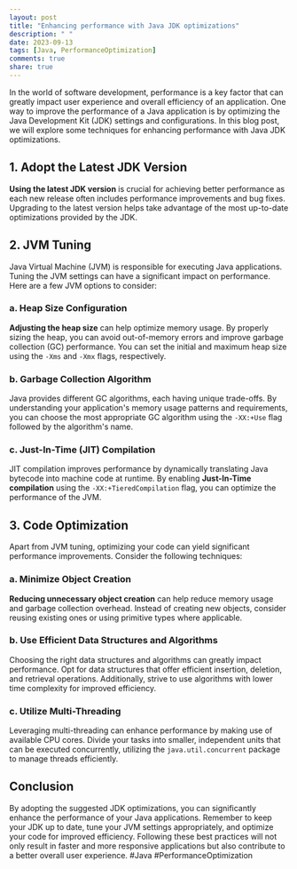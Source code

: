 ```yaml
---
layout: post
title: "Enhancing performance with Java JDK optimizations"
description: " "
date: 2023-09-13
tags: [Java, PerformanceOptimization]
comments: true
share: true
---
```


In the world of software development, performance is a key factor that can greatly impact user experience and overall efficiency of an application. One way to improve the performance of a Java application is by optimizing the Java Development Kit (JDK) settings and configurations. In this blog post, we will explore some techniques for enhancing performance with Java JDK optimizations.

## 1. Adopt the Latest JDK Version

**Using the latest JDK version** is crucial for achieving better performance as each new release often includes performance improvements and bug fixes. Upgrading to the latest version helps take advantage of the most up-to-date optimizations provided by the JDK.

## 2. JVM Tuning

Java Virtual Machine (JVM) is responsible for executing Java applications. Tuning the JVM settings can have a significant impact on performance. Here are a few JVM options to consider:

### a. Heap Size Configuration

**Adjusting the heap size** can help optimize memory usage. By properly sizing the heap, you can avoid out-of-memory errors and improve garbage collection (GC) performance. You can set the initial and maximum heap size using the `-Xms` and `-Xmx` flags, respectively.

### b. Garbage Collection Algorithm

Java provides different GC algorithms, each having unique trade-offs. By understanding your application's memory usage patterns and requirements, you can choose the most appropriate GC algorithm using the `-XX:+Use` flag followed by the algorithm's name.

### c. Just-In-Time (JIT) Compilation

JIT compilation improves performance by dynamically translating Java bytecode into machine code at runtime. By enabling **Just-In-Time compilation** using the `-XX:+TieredCompilation` flag, you can optimize the performance of the JVM.

## 3. Code Optimization

Apart from JVM tuning, optimizing your code can yield significant performance improvements. Consider the following techniques:

### a. Minimize Object Creation

**Reducing unnecessary object creation** can help reduce memory usage and garbage collection overhead. Instead of creating new objects, consider reusing existing ones or using primitive types where applicable.

### b. Use Efficient Data Structures and Algorithms

Choosing the right data structures and algorithms can greatly impact performance. Opt for data structures that offer efficient insertion, deletion, and retrieval operations. Additionally, strive to use algorithms with lower time complexity for improved efficiency.

### c. Utilize Multi-Threading

Leveraging multi-threading can enhance performance by making use of available CPU cores. Divide your tasks into smaller, independent units that can be executed concurrently, utilizing the `java.util.concurrent` package to manage threads efficiently.

## Conclusion

By adopting the suggested JDK optimizations, you can significantly enhance the performance of your Java applications. Remember to keep your JDK up to date, tune your JVM settings appropriately, and optimize your code for improved efficiency. Following these best practices will not only result in faster and more responsive applications but also contribute to a better overall user experience. #Java #PerformanceOptimization